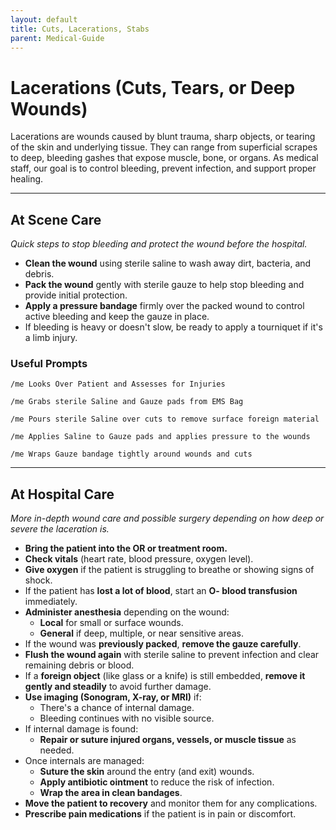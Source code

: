 ```yaml
---
layout: default
title: Cuts, Lacerations, Stabs
parent: Medical-Guide
---
```


# Lacerations (Cuts, Tears, or Deep Wounds)

Lacerations are wounds caused by blunt trauma, sharp objects, or tearing of the skin and underlying tissue. They can range from superficial scrapes to deep, bleeding gashes that expose muscle, bone, or organs. As medical staff, our goal is to control bleeding, prevent infection, and support proper healing.

---

## At Scene Care
*Quick steps to stop bleeding and protect the wound before the hospital.*

- **Clean the wound** using sterile saline to wash away dirt, bacteria, and debris.
- **Pack the wound** gently with sterile gauze to help stop bleeding and provide initial protection.
- **Apply a pressure bandage** firmly over the packed wound to control active bleeding and keep the gauze in place.
- If bleeding is heavy or doesn't slow, be ready to apply a tourniquet if it's a limb injury.

### Useful Prompts

`/me Looks Over Patient and Assesses for Injuries`

`/me Grabs sterile Saline and Gauze pads from EMS Bag`

`/me Pours sterile Saline over cuts to remove surface foreign material`

`/me Applies Saline to Gauze pads and applies pressure to the wounds`

`/me Wraps Gauze bandage tightly around wounds and cuts`

---

## At Hospital Care
*More in-depth wound care and possible surgery depending on how deep or severe the laceration is.*

- **Bring the patient into the OR or treatment room.**
- **Check vitals** (heart rate, blood pressure, oxygen level).
- **Give oxygen** if the patient is struggling to breathe or showing signs of shock.
- If the patient has **lost a lot of blood**, start an **O- blood transfusion** immediately.
- **Administer anesthesia** depending on the wound:
  - **Local** for small or surface wounds.
  - **General** if deep, multiple, or near sensitive areas.
- If the wound was **previously packed**, **remove the gauze carefully**.
- **Flush the wound again** with sterile saline to prevent infection and clear remaining debris or blood.
- If a **foreign object** (like glass or a knife) is still embedded, **remove it gently and steadily** to avoid further damage.
- **Use imaging (Sonogram, X-ray, or MRI)** if:
  - There's a chance of internal damage.
  - Bleeding continues with no visible source.
- If internal damage is found:
  - **Repair or suture injured organs, vessels, or muscle tissue** as needed.
- Once internals are managed:
  - **Suture the skin** around the entry (and exit) wounds.
  - **Apply antibiotic ointment** to reduce the risk of infection.
  - **Wrap the area in clean bandages**.
- **Move the patient to recovery** and monitor them for any complications.
- **Prescribe pain medications** if the patient is in pain or discomfort.